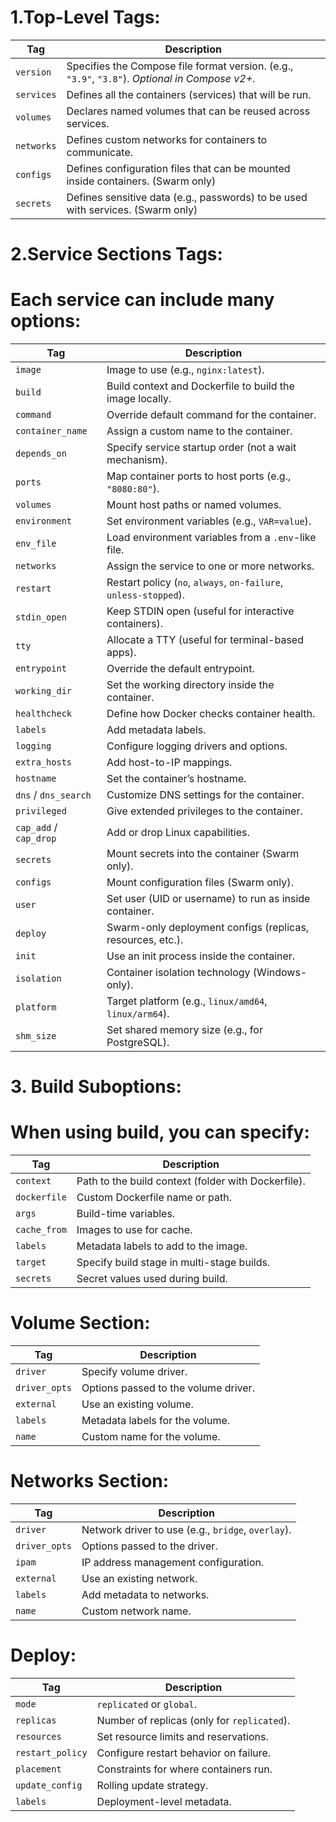 #  1.Top-Level Tags:

| Tag        | Description                                                                                     |
| ---------- | ----------------------------------------------------------------------------------------------- |
| `version`  | Specifies the Compose file format version. (e.g., `"3.9"`, `"3.8"`). *Optional in Compose v2+*. |
| `services` | Defines all the containers (services) that will be run.                                         |
| `volumes`  | Declares named volumes that can be reused across services.                                      |
| `networks` | Defines custom networks for containers to communicate.                                          |
| `configs`  | Defines configuration files that can be mounted inside containers. (Swarm only)                 |
| `secrets`  | Defines sensitive data (e.g., passwords) to be used with services. (Swarm only)                 |


# 2.Service Sections Tags:
# Each service can include many options:

| Tag                    | Description                                                      |
| ---------------------- | ---------------------------------------------------------------- |
| `image`                | Image to use (e.g., `nginx:latest`).                             |
| `build`                | Build context and Dockerfile to build the image locally.         |
| `command`              | Override default command for the container.                      |
| `container_name`       | Assign a custom name to the container.                           |
| `depends_on`           | Specify service startup order (not a wait mechanism).            |
| `ports`                | Map container ports to host ports (e.g., `"8080:80"`).           |
| `volumes`              | Mount host paths or named volumes.                               |
| `environment`          | Set environment variables (e.g., `VAR=value`).                   |
| `env_file`             | Load environment variables from a `.env`-like file.              |
| `networks`             | Assign the service to one or more networks.                      |
| `restart`              | Restart policy (`no`, `always`, `on-failure`, `unless-stopped`). |
| `stdin_open`           | Keep STDIN open (useful for interactive containers).             |
| `tty`                  | Allocate a TTY (useful for terminal-based apps).                 |
| `entrypoint`           | Override the default entrypoint.                                 |
| `working_dir`          | Set the working directory inside the container.                  |
| `healthcheck`          | Define how Docker checks container health.                       |
| `labels`               | Add metadata labels.                                             |
| `logging`              | Configure logging drivers and options.                           |
| `extra_hosts`          | Add host-to-IP mappings.                                         |
| `hostname`             | Set the container’s hostname.                                    |
| `dns` / `dns_search`   | Customize DNS settings for the container.                        |
| `privileged`           | Give extended privileges to the container.                       |
| `cap_add` / `cap_drop` | Add or drop Linux capabilities.                                  |
| `secrets`              | Mount secrets into the container (Swarm only).                   |
| `configs`              | Mount configuration files (Swarm only).                          |
| `user`                 | Set user (UID or username) to run as inside container.           |
| `deploy`               | Swarm-only deployment configs (replicas, resources, etc.).       |
| `init`                 | Use an init process inside the container.                        |
| `isolation`            | Container isolation technology (Windows-only).                   |
| `platform`             | Target platform (e.g., `linux/amd64`, `linux/arm64`).            |
| `shm_size`             | Set shared memory size (e.g., for PostgreSQL).                   |


# 3. Build Suboptions:
# When using build, you can specify:
| Tag          | Description                                         |
| ------------ | --------------------------------------------------- |
| `context`    | Path to the build context (folder with Dockerfile). |
| `dockerfile` | Custom Dockerfile name or path.                     |
| `args`       | Build-time variables.                               |
| `cache_from` | Images to use for cache.                            |
| `labels`     | Metadata labels to add to the image.                |
| `target`     | Specify build stage in multi-stage builds.          |
| `secrets`    | Secret values used during build.                    |


# Volume Section:
| Tag           | Description                          |
| ------------- | ------------------------------------ |
| `driver`      | Specify volume driver.               |
| `driver_opts` | Options passed to the volume driver. |
| `external`    | Use an existing volume.              |
| `labels`      | Metadata labels for the volume.      |
| `name`        | Custom name for the volume.          |


# Networks Section:
| Tag           | Description                                        |
| ------------- | -------------------------------------------------- |
| `driver`      | Network driver to use (e.g., `bridge`, `overlay`). |
| `driver_opts` | Options passed to the driver.                      |
| `ipam`        | IP address management configuration.               |
| `external`    | Use an existing network.                           |
| `labels`      | Add metadata to networks.                          |
| `name`        | Custom network name.                               |


# Deploy:
| Tag              | Description                                 |
| ---------------- | ------------------------------------------- |
| `mode`           | `replicated` or `global`.                   |
| `replicas`       | Number of replicas (only for `replicated`). |
| `resources`      | Set resource limits and reservations.       |
| `restart_policy` | Configure restart behavior on failure.      |
| `placement`      | Constraints for where containers run.       |
| `update_config`  | Rolling update strategy.                    |
| `labels`         | Deployment-level metadata.                  |
